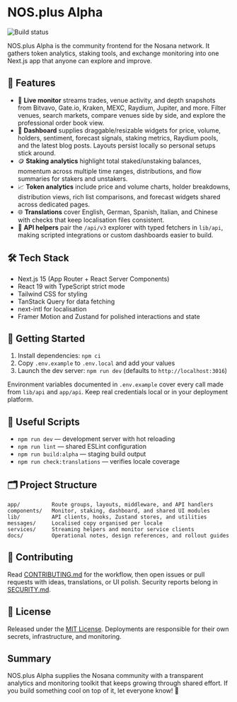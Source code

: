 # NOS.plus Alpha

![Build status](https://github.com/luzzo33/nos-plus-web/actions/workflows/build.yml/badge.svg?branch=main)

NOS.plus Alpha is the community frontend for the Nosana network. It gathers token analytics, staking tools, and exchange monitoring into one Next.js app that anyone can explore and improve.

## 🌟 Features

- 📡 **Live monitor** streams trades, venue activity, and depth snapshots from Bitvavo, Gate.io, Kraken, MEXC, Raydium, Jupiter, and more. Filter venues, search markets, compare venues side by side, and explore the professional order book view.
- 🧩 **Dashboard** supplies draggable/resizable widgets for price, volume, holders, sentiment, forecast signals, staking metrics, Raydium pools, and the latest blog posts. Layouts persist locally so personal setups stick around.
- 🪙 **Staking analytics** highlight total staked/unstaking balances, momentum across multiple time ranges, distributions, and flow summaries for stakers and unstakers.
- 📈 **Token analytics** include price and volume charts, holder breakdowns, distribution views, rich list comparisons, and forecast widgets shared across dedicated pages.
- 🌐 **Translations** cover English, German, Spanish, Italian, and Chinese with checks that keep localisation files consistent.
- 🔌 **API helpers** pair the `/api/v3` explorer with typed fetchers in `lib/api`, making scripted integrations or custom dashboards easier to build.

## 🛠️ Tech Stack

- Next.js 15 (App Router + React Server Components)
- React 19 with TypeScript strict mode
- Tailwind CSS for styling
- TanStack Query for data fetching
- next-intl for localisation
- Framer Motion and Zustand for polished interactions and state

## 🚀 Getting Started

1. Install dependencies: `npm ci`
2. Copy `.env.example` to `.env.local` and add your values
3. Launch the dev server: `npm run dev` (defaults to `http://localhost:3016`)

Environment variables documented in `.env.example` cover every call made from `lib/api` and `app/api`. Keep real credentials local or in your deployment platform.

## 🧰 Useful Scripts

- `npm run dev` — development server with hot reloading
- `npm run lint` — shared ESLint configuration
- `npm run build:alpha` — staging build output
- `npm run check:translations` — verifies locale coverage

## 🗂️ Project Structure

```
app/          Route groups, layouts, middleware, and API handlers
components/   Monitor, staking, dashboard, and shared UI modules
lib/          API clients, hooks, Zustand stores, and utilities
messages/     Localised copy organised per locale
services/     Streaming helpers and monitor service clients
docs/         Operational notes, design references, and rollout guides
```

## 🤝 Contributing

Read [CONTRIBUTING.md](./CONTRIBUTING.md) for the workflow, then open issues or pull requests with ideas, translations, or UI polish. Security reports belong in [SECURITY.md](./SECURITY.md).

## 📄 License

Released under the [MIT License](./LICENSE). Deployments are responsible for their own secrets, infrastructure, and monitoring.

## Summary

NOS.plus Alpha supplies the Nosana community with a transparent analytics and monitoring toolkit that keeps growing through shared effort. If you build something cool on top of it, let everyone know! 🚀
